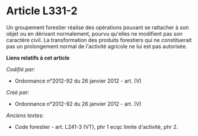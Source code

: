 # Article L331-2

Un groupement forestier réalise des opérations pouvant se rattacher à son objet ou en dérivant normalement, pourvu qu'elles
ne modifient pas son caractère civil. La transformation des produits forestiers qui ne constituerait pas un prolongement
normal de l'activité agricole ne lui est pas autorisée.

**Liens relatifs à cet article**

_Codifié par_:

  - Ordonnance n°2012-92 du 26 janvier 2012 - art. (V)

_Créé par_:

  - Ordonnance n°2012-92 du 26 janvier 2012 - art. (V)

_Anciens textes_:

  - Code forestier - art. L241-3 (VT), phr 1 ecqc limite d'activité, phr 2.
